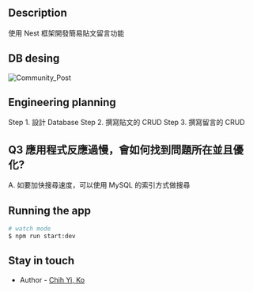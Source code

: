 ## Description
使用 Nest 框架開發簡易貼文留言功能

## DB desing
![Community_Post](https://user-images.githubusercontent.com/54132183/172594698-8f5f654b-d326-4869-b64e-e410e695d032.png)


## Engineering planning
Step 1. 設計 Database 
Step 2. 撰寫貼文的 CRUD
Step 3. 撰寫留言的 CRUD

## Q3 應⽤程式反應過慢，會如何找到問題所在並且優化?
A. 如要加快搜尋速度，可以使用 MySQL 的索引方式做搜尋

## Running the app

```bash
# watch mode
$ npm run start:dev
```

## Stay in touch

- Author - [Chih Yi, Ko](https://github.com/KE-CY)


